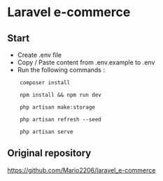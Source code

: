 # Laravel e-commerce 

## Start 

* Create .env file 
* Copy / Paste content from .env.example to .env 
* Run the following commands :

```
    composer install
```

```
    npm install && npm run dev
```

```
    php artisan make:storage
```

```
    php artisan refresh --seed
```

```
    php artisan serve
```

## Original repository

https://github.com/Mario2206/laravel_e-commerce
